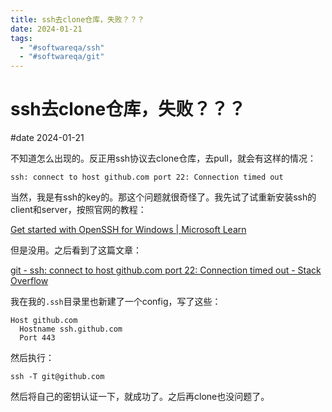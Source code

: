 ```yaml
---
title: ssh去clone仓库，失败？？？
date: 2024-01-21
tags:
  - "#softwareqa/ssh"
  - "#softwareqa/git"
---
```


# ssh去clone仓库，失败？？？

#date 2024-01-21

不知道怎么出现的。反正用ssh协议去clone仓库，去pull，就会有这样的情况：

```shell
ssh: connect to host github.com port 22: Connection timed out
```

当然，我是有ssh的key的。那这个问题就很奇怪了。我先试了试重新安装ssh的client和server，按照官网的教程：

[Get started with OpenSSH for Windows | Microsoft Learn](https://learn.microsoft.com/en-us/windows-server/administration/openssh/openssh_install_firstuse?tabs=powershell)

但是没用。之后看到了这篇文章：

[git - ssh: connect to host github.com port 22: Connection timed out - Stack Overflow](https://stackoverflow.com/questions/15589682/ssh-connect-to-host-github-com-port-22-connection-timed-out)

我在我的`.ssh`目录里也新建了一个config，写了这些：

```
Host github.com
  Hostname ssh.github.com
  Port 443
```

然后执行：

```shell
ssh -T git@github.com
```

然后将自己的密钥认证一下，就成功了。之后再clone也没问题了。